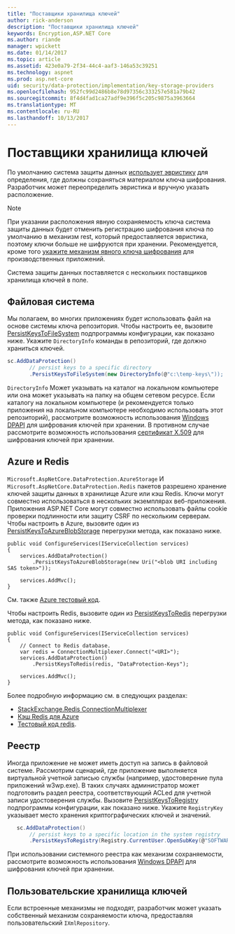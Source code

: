 ```yaml
---
title: "Поставщики хранилища ключей"
author: rick-anderson
description: "Поставщики хранилища ключей"
keywords: Encryption,ASP.NET Core
ms.author: riande
manager: wpickett
ms.date: 01/14/2017
ms.topic: article
ms.assetid: 423e0a79-2f34-44c4-aaf3-146a53c39251
ms.technology: aspnet
ms.prod: asp.net-core
uid: security/data-protection/implementation/key-storage-providers
ms.openlocfilehash: 952fc99d2486b8e78d97356c333257e581a79b42
ms.sourcegitcommit: 8f4d4fad1ca27adf9e396f5c205c9875a3963664
ms.translationtype: MT
ms.contentlocale: ru-RU
ms.lasthandoff: 10/13/2017
---
```

# <a name="key-storage-providers"></a>Поставщики хранилища ключей

<a name="data-protection-implementation-key-storage-providers"></a>

По умолчанию система защиты данных [использует эвристику](../configuration/default-settings.md#data-protection-default-settings) для определения, где должны сохраняться материалом ключа шифрования. Разработчик может переопределить эвристика и вручную указать расположение.

> [!NOTE]
> При указании расположения явную сохраняемость ключа система защиты данных будет отменить регистрацию шифрования ключа по умолчанию в механизм rest, который предоставляется эвристика, поэтому ключи больше не шифруются при хранении. Рекомендуется, кроме того [укажите механизм явного ключа шифрования](key-encryption-at-rest.md#data-protection-implementation-key-encryption-at-rest-providers) для производственных приложений.

Система защиты данных поставляется с нескольких поставщиков хранилища ключей в поле.

## <a name="file-system"></a>Файловая система

Мы полагаем, во многих приложениях будет использовать файл на основе системы ключа репозитория. Чтобы настроить ее, вызовите [PersistKeysToFileSystem](https://github.com/aspnet/DataProtection/blob/rel/1.1.0/src/Microsoft.AspNetCore.DataProtection/DataProtectionBuilderExtensions.cs) подпрограммы конфигурации, как показано ниже. Укажите `DirectoryInfo` команды в репозиторий, где должно храниться ключей.

```csharp
sc.AddDataProtection()
       // persist keys to a specific directory
       .PersistKeysToFileSystem(new DirectoryInfo(@"c:\temp-keys\"));
   ```

`DirectoryInfo` Может указывать на каталог на локальном компьютере или она может указывать на папку на общем сетевом ресурсе. Если каталогу на локальном компьютере (и рекомендуется только приложения на локальном компьютере необходимо использовать этот репозиторий), рассмотрите возможность использования [Windows DPAPI](key-encryption-at-rest.md#data-protection-implementation-key-encryption-at-rest) для шифрования ключей при хранении. В противном случае рассмотрите возможность использования [сертификат X.509](key-encryption-at-rest.md#data-protection-implementation-key-encryption-at-rest) для шифрования ключей при хранении.

## <a name="azure-and-redis"></a>Azure и Redis

`Microsoft.AspNetCore.DataProtection.AzureStorage` И `Microsoft.AspNetCore.DataProtection.Redis` пакетов разрешено хранение ключей защиты данных в хранилище Azure или кэш Redis. Ключи могут совместно использоваться в нескольких экземплярах веб-приложения. Приложения ASP.NET Core могут совместно использовать файлы cookie проверки подлинности или защиту CSRF по нескольким серверам. Чтобы настроить в Azure, вызовите один из [PersistKeysToAzureBlobStorage](https://github.com/aspnet/DataProtection/blob/rel/1.1.0/src/Microsoft.AspNetCore.DataProtection.AzureStorage/AzureDataProtectionBuilderExtensions.cs) перегрузки метода, как показано ниже.

```
public void ConfigureServices(IServiceCollection services)
{
    services.AddDataProtection()
        .PersistKeysToAzureBlobStorage(new Uri("<blob URI including SAS token>"));

    services.AddMvc();
}
```

См. также [Azure тестовый код](https://github.com/aspnet/DataProtection/blob/rel/1.1.0/samples/AzureBlob/Program.cs).

Чтобы настроить Redis, вызовите один из [PersistKeysToRedis](https://github.com/aspnet/DataProtection/blob/rel/1.1.0/src/Microsoft.AspNetCore.DataProtection.Redis/RedisDataProtectionBuilderExtensions.cs) перегрузки метода, как показано ниже.

```
public void ConfigureServices(IServiceCollection services)
{
    // Connect to Redis database.
    var redis = ConnectionMultiplexer.Connect("<URI>");
    services.AddDataProtection()
        .PersistKeysToRedis(redis, "DataProtection-Keys");

    services.AddMvc();
}
```

Более подробную информацию см. в следующих разделах:

- [StackExchange.Redis ConnectionMultiplexer](https://github.com/StackExchange/StackExchange.Redis/blob/master/docs/Basics.md)
- [Кэш Redis для Azure](https://docs.microsoft.com/azure/redis-cache/cache-dotnet-how-to-use-azure-redis-cache#connect-to-the-cache)
- [Тестовый код redis](https://github.com/aspnet/DataProtection/blob/rel/1.1.0/samples/Redis/Program.cs).

## <a name="registry"></a>Реестр

Иногда приложение не может иметь доступ на запись в файловой системе. Рассмотрим сценарий, где приложение выполняется виртуальной учетной записью службы (например, удостоверение пула приложений w3wp.exe). В таких случаях администратор может подготовить раздел реестра, соответствующий ACLed для учетной записи удостоверения службы. Вызовите [PersistKeysToRegistry](https://github.com/aspnet/DataProtection/blob/rel/1.1.0/src/Microsoft.AspNetCore.DataProtection/DataProtectionBuilderExtensions.cs) подпрограммы конфигурации, как показано ниже. Укажите `RegistryKey` указывает место хранения криптографических ключей и значений.

```csharp
   sc.AddDataProtection()
       // persist keys to a specific location in the system registry
       .PersistKeysToRegistry(Registry.CurrentUser.OpenSubKey(@"SOFTWARE\Sample\keys"));
   ```

При использовании системного реестра как механизм сохраняемости, рассмотрите возможность использования [Windows DPAPI](key-encryption-at-rest.md#data-protection-implementation-key-encryption-at-rest) для шифрования ключей при хранении.

## <a name="custom-key-repository"></a>Пользовательские хранилища ключей

Если встроенные механизмы не подходят, разработчик может указать собственный механизм сохраняемости ключа, предоставляя пользовательский `IXmlRepository`.
